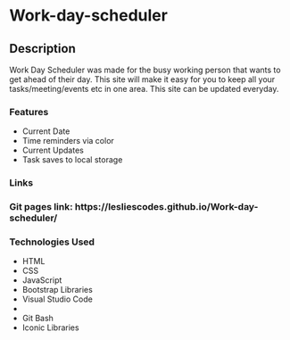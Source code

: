 # Work-day-scheduler
<h2> Description </h2>
<p> Work Day Scheduler was made for the busy working person that wants to get ahead of their day. This site will make it easy for you to keep all your tasks/meeting/events etc in one area. This site can be updated everyday.
 <h3> Features </h3>
 <ul>
  <li> Current Date </li>
  <li> Time reminders via color </li>
  <li> Current Updates </li>
  <li> Task saves to local storage </li>
  </ul>
<h3> Links <h3>  
Git pages link: https://lesliescodes.github.io/Work-day-scheduler/
 <h3> Technologies Used </h3>
 <ul> 
  <li> HTML </li>
  <li> CSS </li>
  <li> JavaScript </li>
  <li> Bootstrap Libraries </li>
  <li> Visual Studio Code <li>
  <li> Git Bash </li>
  <li> Iconic Libraries </li>
 </ul>
